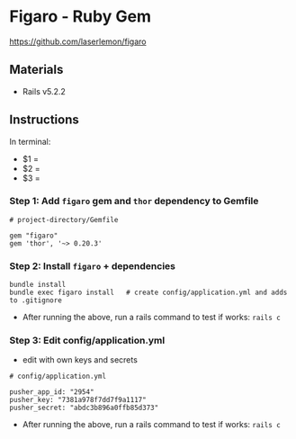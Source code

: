 # Figaro - Ruby Gem
https://github.com/laserlemon/figaro

## Materials
* Rails v5.2.2

## Instructions
In terminal:

- $1 =
- $2 =
- $3 =

### Step 1: Add `figaro` gem and `thor` dependency to Gemfile

```
# project-directory/Gemfile

gem "figaro"
gem 'thor', '~> 0.20.3'
```

### Step 2: Install `figaro` + dependencies

```
bundle install
bundle exec figaro install   # create config/application.yml and adds to .gitignore
```

* After running the above, run a rails command to test if works: `rails c`

### Step 3: Edit config/application.yml
* edit with own keys and secrets

```
# config/application.yml

pusher_app_id: "2954"
pusher_key: "7381a978f7dd7f9a1117"
pusher_secret: "abdc3b896a0ffb85d373"
```
* After running the above, run a rails command to test if works: `rails c`
